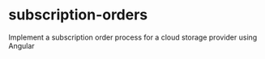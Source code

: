 # subscription-orders
Implement a subscription order process for a cloud storage provider using Angular 
